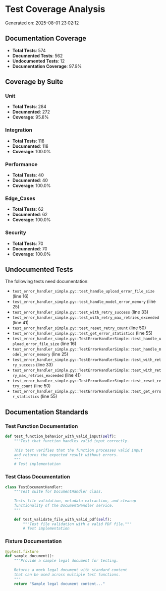 # Test Coverage Analysis

Generated on: 2025-08-01 23:02:12

## Documentation Coverage

- **Total Tests**: 574
- **Documented Tests**: 562
- **Undocumented Tests**: 12
- **Documentation Coverage**: 97.9%

## Coverage by Suite

### Unit

- **Total Tests**: 284
- **Documented**: 272
- **Coverage**: 95.8%

### Integration

- **Total Tests**: 118
- **Documented**: 118
- **Coverage**: 100.0%

### Performance

- **Total Tests**: 40
- **Documented**: 40
- **Coverage**: 100.0%

### Edge_Cases

- **Total Tests**: 62
- **Documented**: 62
- **Coverage**: 100.0%

### Security

- **Total Tests**: 70
- **Documented**: 70
- **Coverage**: 100.0%


## Undocumented Tests

The following tests need documentation:

- `test_error_handler_simple.py::test_handle_upload_error_file_size` (line 16)
- `test_error_handler_simple.py::test_handle_model_error_memory` (line 25)
- `test_error_handler_simple.py::test_with_retry_success` (line 33)
- `test_error_handler_simple.py::test_with_retry_max_retries_exceeded` (line 41)
- `test_error_handler_simple.py::test_reset_retry_count` (line 50)
- `test_error_handler_simple.py::test_get_error_statistics` (line 55)
- `test_error_handler_simple.py::TestErrorHandlerSimple::test_handle_upload_error_file_size` (line 16)
- `test_error_handler_simple.py::TestErrorHandlerSimple::test_handle_model_error_memory` (line 25)
- `test_error_handler_simple.py::TestErrorHandlerSimple::test_with_retry_success` (line 33)
- `test_error_handler_simple.py::TestErrorHandlerSimple::test_with_retry_max_retries_exceeded` (line 41)
- `test_error_handler_simple.py::TestErrorHandlerSimple::test_reset_retry_count` (line 50)
- `test_error_handler_simple.py::TestErrorHandlerSimple::test_get_error_statistics` (line 55)

## Documentation Standards

### Test Function Documentation

```python
def test_function_behavior_with_valid_input(self):
    """Test that function handles valid input correctly.
    
    This test verifies that the function processes valid input
    and returns the expected result without errors.
    """
    # Test implementation
```

### Test Class Documentation

```python
class TestDocumentHandler:
    """Test suite for DocumentHandler class.
    
    Tests file validation, metadata extraction, and cleanup
    functionality of the DocumentHandler service.
    """
    
    def test_validate_file_with_valid_pdf(self):
        """Test file validation with a valid PDF file."""
        # Test implementation
```

### Fixture Documentation

```python
@pytest.fixture
def sample_document():
    """Provide a sample legal document for testing.
    
    Returns a mock legal document with standard content
    that can be used across multiple test functions.
    """
    return "Sample legal document content..."
```

